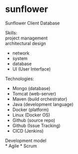 # sunflower
Sunflower Client Database

Skills:  
project management  
architectural design  
  * network
  * system
  * database
  * UI (User Interface)


Technologies:  
   * Mongo (database)
   * Tomcat (web-server)
   * Maven (build orchestrator)
   * Java (development language)
   * Docker (platform)
   * Linux (Docker OS)
   * Github (source repo) 
   * Github (Issue Tracking)
   * CICD (Jenkins)
   
Development model  
	* Agile
	* Scrum
	















